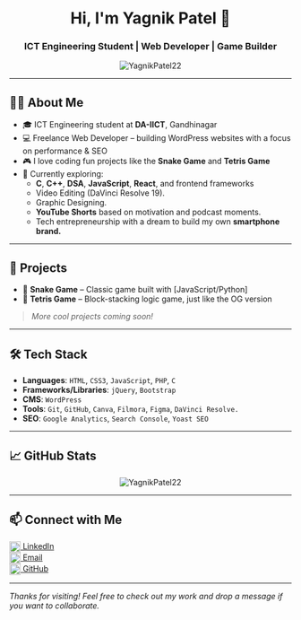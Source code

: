 <h1 align="center">Hi, I'm Yagnik Patel 👋</h1>
<h3 align="center">ICT Engineering Student | Web Developer | Game Builder</h3>

<p align="center">
  <img src="https://komarev.com/ghpvc/?username=YagnikPatel22&label=Profile%20views&color=0e75b6&style=flat" alt="YagnikPatel22" />
</p>

---

## 🙋‍♂️ About Me

- 🎓 ICT Engineering student at **DA-IICT**, Gandhinagar  
- 💻 Freelance Web Developer – building WordPress websites with a focus on performance & SEO  
- 🎮 I love coding fun projects like the **Snake Game** and **Tetris Game**  
- 🎯 Currently exploring:
  - **C**, **C++**, **DSA**, **JavaScript**, **React**, and frontend frameworks
  - Video Editing (DaVinci Resolve 19).
  - Graphic Designing.
  - **YouTube Shorts** based on motivation and podcast moments.  
  - Tech entrepreneurship with a dream to build my own **smartphone brand.**

---

## 🧠 Projects

- 🐍 **Snake Game** – Classic game built with [JavaScript/Python]  
- 🔷 **Tetris Game** – Block-stacking logic game, just like the OG version  

> *More cool projects coming soon!*

---

## 🛠️ Tech Stack

- **Languages**: `HTML`, `CSS3`, `JavaScript`, `PHP`, `C`  
- **Frameworks/Libraries**: `jQuery`, `Bootstrap`  
- **CMS**: `WordPress`  
- **Tools**: `Git`, `GitHub`, `Canva`, `Filmora`, `Figma`, `DaVinci Resolve.` 
- **SEO**: `Google Analytics`, `Search Console`, `Yoast SEO`

---

## 📈 GitHub Stats

<p align="center">
  <img src="https://github-readme-stats.vercel.app/api?username=YagnikPatel22&show_icons=true&theme=radical" alt="YagnikPatel22" />
</p>

---

## 📫 Connect with Me

<p align="left">
  <a href="https://www.linkedin.com/in/yagnik-n-patel" target="blank"><img align="center" src="https://cdn.jsdelivr.net/npm/simple-icons@3.0.1/icons/linkedin.svg" alt="linkedin" height="20" width="20" /> LinkedIn</a><br>
  <a href="mailto:yagnik@email.com"><img align="center" src="https://cdn.jsdelivr.net/npm/simple-icons@3.0.1/icons/gmail.svg" alt="gmail" height="20" width="20" /> Email</a><br>
  <a href="https://github.com/YagnikPatel22" target="blank"><img align="center" src="https://cdn.jsdelivr.net/npm/simple-icons@3.0.1/icons/github.svg" alt="github" height="20" width="20" /> GitHub</a>
</p>

---

*Thanks for visiting! Feel free to check out my work and drop a message if you want to collaborate.*

